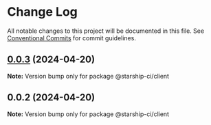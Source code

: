 # Change Log

All notable changes to this project will be documented in this file.
See [Conventional Commits](https://conventionalcommits.org) for commit guidelines.

## [0.0.3](https://github.com/cosmology-tech/starship-js/compare/@starship-ci/client@0.0.2...@starship-ci/client@0.0.3) (2024-04-20)

**Note:** Version bump only for package @starship-ci/client





## 0.0.2 (2024-04-20)

**Note:** Version bump only for package @starship-ci/client
